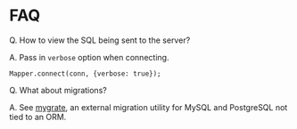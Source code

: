 # FAQ

Q. How to view the SQL being sent to the server?

A. Pass in `verbose` option when connecting.

    Mapper.connect(conn, {verbose: true});


Q. What about migrations?

A. See [mygrate](https://github.com/mgutz/mygrate), an external migration
utility for MySQL and PostgreSQL not tied to an ORM.


